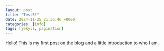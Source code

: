 ```yaml
---
layout: post
title: "Test5!"
date: 2024-11-25 21:36:46 +0000
categories: [info]
tags: [jekyll, pagination]
---
```


Hello! This is my first post on the blog and a little introduction to who I am.